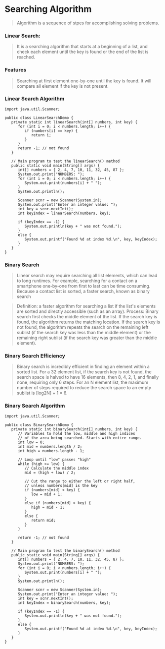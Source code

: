 # Searching Algorithm
> Algorithm is a sequence of stpes for accomplishing solving problems.

### Linear Search: 
> It is a searching algorithm that starts at a beginning of a list, and check each element until the key is found or the end of the list is reached.

### Features 
> Searching at first element one-by-one until the key is found.
> It will compare all element if the key is not present.

### Linear Search Algorithm
```
import java.util.Scanner;

public class LinearSearchDemo {
   private static int linearSearch(int[] numbers, int key) {
      for (int i = 0; i < numbers.length; i++) {
         if (numbers[i] == key) {
            return i;
         }
      }
      return -1; // not found
   }

   // Main program to test the linearSearch() method
   public static void main(String[] args) {
      int[] numbers = { 2, 4, 7, 10, 11, 32, 45, 87 };
      System.out.print("NUMBERS: ");
      for (int i = 0; i < numbers.length; i++) {
         System.out.print(numbers[i] + " ");
      }
      System.out.println();
      
      Scanner scnr = new Scanner(System.in);
      System.out.print("Enter an integer value: ");
      int key = scnr.nextInt();
      int keyIndex = linearSearch(numbers, key);
      
      if (keyIndex == -1) {
         System.out.println(key + " was not found.");
      }
      else {
         System.out.printf("Found %d at index %d.\n", key, keyIndex);
      }
   }
}
```
### Binary Search
> Linear search may require searching all list elements, which can lead to long runtimes.   For example, searching for a contact on a smartphone one-by-one from first to last can be time consuming.    Because a contact list is sorted, a faster search, known as binary search

> Definition: a faster algorithm for searching a list if the list's elements are sorted and directly accessible (such as an array).
> Process: Binary search first checks the middle element of the list. If the search key is found, the algorithm returns the matching location.   If the search key is not found, the algorithm repeats the search on the remaining left sublist (if the search key was less than the middle element) or the remaining right sublist (if the search key was greater than the middle element).

### Binary Search Efficiency
> Binary search is incredibly efficient in finding an element within a sorted list.
For a 32 element list, if the search key is not found, the search space is halved to have 16 elements, then 8, 4, 2, 1, and finally none, requiring only 6 steps.
For an N element list, the maximum number of steps required to reduce the search space to an empty sublist is [log2N] + 1 = 6.

### Binary Search Algorithm
```
import java.util.Scanner;

public class BinarySearchDemo {
   private static int binarySearch(int[] numbers, int key) {
      // Variables to hold the low, middle and high indices
      // of the area being searched. Starts with entire range.
      int low = 0;
      int mid = numbers.length / 2;
      int high = numbers.length - 1;
   
      // Loop until "low" passes "high"
      while (high >= low) {
         // Calculate the middle index
         mid = (high + low) / 2;

         // Cut the range to either the left or right half,
         // unless numbers[mid] is the key
         if (numbers[mid] < key) {
            low = mid + 1;
         }
         else if (numbers[mid] > key) {
            high = mid - 1;
         }
         else {
            return mid;
         }
      }
   
      return -1; // not found
   }

   // Main program to test the binarySearch() method
   public static void main(String[] args) {
      int[] numbers = { 2, 4, 7, 10, 11, 32, 45, 87 };
      System.out.print("NUMBERS: ");
      for (int i = 0; i < numbers.length; i++) {
         System.out.print(numbers[i] + " ");
      }
      System.out.println();
      
      Scanner scnr = new Scanner(System.in);
      System.out.print("Enter an integer value: ");
      int key = scnr.nextInt();
      int keyIndex = binarySearch(numbers, key);
      
      if (keyIndex == -1) {
         System.out.println(key + " was not found.");
      }
      else {
         System.out.printf("Found %d at index %d.\n", key, keyIndex);
      }
   }
}
```

